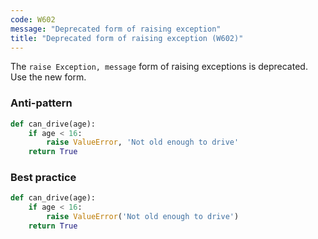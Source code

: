 ```yaml
---
code: W602
message: "Deprecated form of raising exception"
title: "Deprecated form of raising exception (W602)"
---
```


The `raise Exception, message` form of raising exceptions is deprecated. Use the new form.

### Anti-pattern

```python
def can_drive(age):
    if age < 16:
        raise ValueError, 'Not old enough to drive'
    return True
```

### Best practice

```python
def can_drive(age):
    if age < 16:
        raise ValueError('Not old enough to drive')
    return True
```
